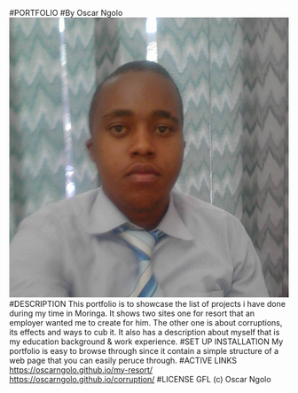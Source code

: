 #PORTFOLIO
#By Oscar Ngolo
![](image/img.jpg)
#DESCRIPTION
This portfolio is  to showcase the list of projects i have done during my time in Moringa. It shows two sites one for resort that an employer wanted me to create for him. The other one is about corruptions, its effects and ways to cub it. It also has a description about myself that is my education background & work experience.
#SET UP INSTALLATION
My portfolio is easy to browse through since it contain a simple structure of a web page that you can easily peruce through. 
#ACTIVE LINKS
https://oscarngolo.github.io/my-resort/
https://oscarngolo.github.io/corruption/
#LICENSE
GFL (c) Oscar Ngolo
